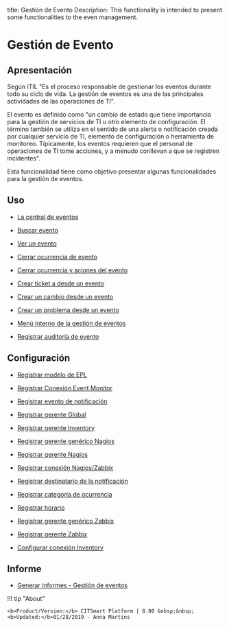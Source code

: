title: Gestión de Evento
Description: This functionality is intended to present some functionalities to the even management.
# Gestión de Evento

Apresentación
----------------

Según ITIL "Es el proceso responsable de gestionar los eventos durante todo su ciclo de vida. La gestión de eventos es una de las principales actividades de las operaciones de TI".

El evento es definido como "un cambio de estado que tiene importancia para la gestión de servicios de TI u otro elemento de configuración. El término también se utiliza en el sentido de una alerta o notificación creada por cualquier servicio de TI, elemento de configuración o herramienta de monitoreo. Típicamente, los eventos requieren que el personal de operaciones de TI tome acciones, y a menudo conllevan a que se registren incidentes".

Esta funcionalidad tiene como objetivo presentar algunas funcionalidades para la gestión de eventos.

Uso
-------

- [La central de eventos](/es-es/citsmart-platform-8/processes/event/use/the-event-center.html)

- [Buscar evento](/es-es/citsmart-platform-8/processes/event/use/search-event.html)

- [Ver un evento](/es-es/citsmart-platform-8/processes/event/use/view-event.html)

- [Cerrar ocurrencia de evento](/es-es/citsmart-platform-8/processes/event/use/close-event-occurrence.html)

- [Cerrar ocurrencia y aciones del evento](/es-es/citsmart-platform-8/processes/event/use/close-occurences-and-actions.html)

- [Crear ticket a desde un evento](/es-es/citsmart-platform-8/processes/event/use/create-ticket-from-an-event.html)

- [Crear un cambio desde un evento](/es-es/citsmart-platform-8/processes/event/use/create-change-from-an-event.html)

- [Crear un problema desde un evento](/es-es/citsmart-platform-8/processes/event/use/create-a-problem-from-an-event.html)

- [Menú interno de la gestión de eventos](/es-es/citsmart-platform-8/processes/event/use/internal-menu-of-event.html)

- [Registrar auditoría de evento](/es-es/citsmart-platform-8/processes/event/use/register-event-audit.html)

Configuración
-----------------

- [Registrar modelo de EPL](/es-es/citsmart-platform-8/processes/event/configuration/register-epl-template.html)

- [Registrar Conexión Event Monitor](/es-es/citsmart-platform-8/processes/event/configuration/register-event-monitor-connection.html)

- [Registrar evento de notificación](/es-es/citsmart-platform-8/processes/event/configuration/register-event-notification.html)

- [Registrar gerente Global](/es-es/citsmart-platform-8/processes/event/configuration/register-global-manager.html)

- [Registrar gerente Inventory](/es-es/citsmart-platform-8/processes/event/configuration/register-inventory-manager.html)

- [Registrar gerente genérico Nagios](/es-es/citsmart-platform-8/processes/event/configuration/register-nagios-generic-manager.html)

- [Registrar gerente Nagios](/es-es/citsmart-platform-8/processes/event/configuration/register-nagios-manager.html)

- [Registrar conexión Nagios/Zabbix](/es-es/citsmart-platform-8/processes/event/configuration/register-nagios-zabbix-connection.html)

- [Registrar destinatario de la notificación](/es-es/citsmart-platform-8/processes/event/configuration/register-notification-recipient.html)

- [Registrar categoría de ocurrencia](/es-es/citsmart-platform-8/processes/event/configuration/register-occurence-category.html)

- [Registrar horario](/es-es/citsmart-platform-8/processes/event/configuration/register-time.html)

- [Registrar gerente genérico Zabbix](/es-es/citsmart-platform-8/processes/event/configuration/register-zabbix-generic-manager.html)

- [Registrar gerente Zabbix](/es-es/citsmart-platform-8/processes/event/configuration/register-zabbix-manager.html)

- [Configurar conexión Inventory](/es-es/citsmart-platform-8/processes/event/configuration/set-inventory-connection.html)

Informe
-----------

- [Generar informes - Gestión de eventos](/es-es/citsmart-platform-8/processes/event/use/generate-reports-event-management.html)


!!! tip "About"

    <b>Product/Version:</b> CITSmart Platform | 8.00 &nbsp;&nbsp;
    <b>Updated:</b>01/28/2019 - Anna Martins

